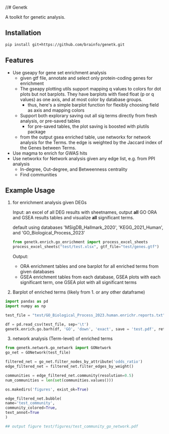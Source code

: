 //# Genetk

A toolkit for genetic analysis.

## Installation

```bash
pip install git+https://github.com/brainfo/genetk.git
```

## Features

- Use gseapy for gene set enrichment analysis
  - given gtf file, annotate and select only protein-coding genes for enrichment
  - The gseapy plotting utils support mapping q values to colors for dot plots but not barplots. They have barplots with fixed float (p or q values) as one axis, and at most color by database groups.
    - thus, here's a simple barplot function for flexibly choosing field as axis and mapping colors
  - Support both explorary saving out all sig terms directly from fresh analysis, or pre-saved tables
    - for pre-saved tables, the plot saving is boosted with plutils package
  - from the output gsea enriched table, use networkx for network analysis for the Terms. the edge is weighted by the Jaccard index of the Genes between Terms.
- Use magma to enrich for GWAS hits
- Use networkx for Network analysis given any edge list, e.g. from PPI analysis
  - In-degree, Out-degree, and Betweenness centrality
  - Find communities

## Example Usage

1. for enrichment analysis given DEGs

   Input: an excel of all DEG results with sheetnames, output **all** GO ORA and GSEA results tables and visualize **all** significant terms.

   default using databases 'MSigDB_Hallmark_2020', 'KEGG_2021_Human', and 'GO_Biological_Process_2023'
   
   ```python
   from genetk.enrich.go_enrichment import process_excel_sheets
   process_excel_sheets("test/test.xlsx", gtf_file="test/genes.gtf")
   ```

    Output:
      - ORA enrichment tables and one barplot for all enriched terms from given databases
      - GSEA enrichment tables from each database, GSEA plots with each significant term, one GSEA plot with all significant terms

4. Barplot of enriched terms (likely from 1. or any other dataframe)
   
  ```python
  import pandas as pd
  import numpy as np

  test_file = "test/GO_Biological_Process_2023.human.enrichr.reports.txt" 
  ```

  ```python
  df = pd.read_csv(test_file, sep='\t')
  genetk.enrich.go.barh(df, 'GO', 'down', 'exact', save = 'test.pdf', return_ax=False)
  ```


3. network analysis (Term-level) of enriched terms
 
  ```python
  from genetk.network.go_network import GONetwork
  go_net = GONetwork(test_file)

  filtered_net = go_net.filter_nodes_by_attribute('odds_ratio')
  edge_filtered_net = filtered_net.filter_edges_by_weight()

  communities = edge_filtered_net.community(resolution=0.5)
  num_communities = len(set(communities.values()))

  os.makedirs('figures', exist_ok=True)

  edge_filtered_net.bubble(
  name='test_community',
  community_colored=True,
  text_annot=True
  )

  ## output figure test/figures/test_community_go_network.pdf
  ```

